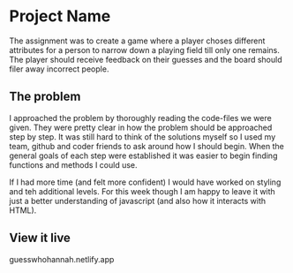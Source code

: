 # Project Name

The assignment was to create a game where a player choses different attributes for a person to narrow down a playing field till only one remains. The player should receive feedback on their guesses and the board should filer away incorrect people. 

## The problem

I approached the problem by thoroughly reading the code-files we were given. They were pretty clear in how the problem should be approached step by step. It was still hard to think of the solutions myself so I used my team, github and coder friends to ask around how I should begin. When the general goals of each step were established it was easier to begin finding functions and methods I could use. 

If I had more time (and felt more confident) I would have worked on styling and teh additional levels. For this week though I am happy to leave it with just a better understanding of javascript (and also how it interacts with HTML).

## View it live

guesswhohannah.netlify.app
